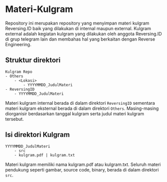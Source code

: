 # Materi-Kulgram

Repository ini merupakan repository yang menyimpan materi kulgram Reversing.ID baik yang dilakukan di internal maupun external. Kulgram external adalah kegiatan kulgram yang dilakukan oleh anggota Reversing.ID di grup telegram lain dan membahas hal yang berkaitan dengan Reverse Engineering.

## Struktur direktori
```
Kulgram Repo
- Others
	- <Lokasi>
		- YYYYMMDD_JudulMateri
- ReversingID
	- YYYYMMDD_JudulMateri
```

Materi kulgram internal berada di dalam direktori `ReversingID` sementara materi kulgram eksternal berada di dalam direktori `Others`. Masing-masing diorganisir berdasarkan tanggal kulgram serta judul materi kulgram tersebut.

## Isi direktori Kulgram
```
YYYYMMDD_JudulMateri
	- src
	- kulgram.pdf | kulgram.txt
```

Materi kulgram memiliki nama kulgram.pdf atau kulgram.txt. Seluruh materi pendukung seperti gambar, source code, binary, berada di dalam direktori `src`.